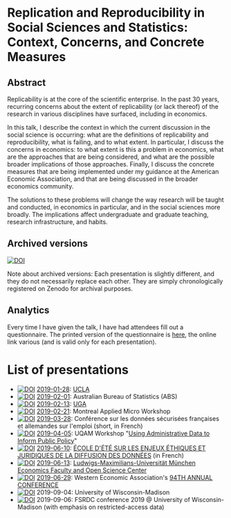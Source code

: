 

#  Replication and Reproducibility in Social Sciences and Statistics: Context, Concerns, and Concrete Measures

## Abstract

Replicability is at the core of the scientific enterprise. In the past 30 years,
recurring concerns about the extent of replicability  (or lack thereof) of the research in various disciplines have surfaced, including in economics.

In this talk, I describe the context in which the current discussion in the
social science is occurring: what are the definitions of replicability and
reproducibility, what is failing, and to what extent. In particular, I discuss
the concerns in economics: to what extent is this a problem in economics, what
are the approaches that are being considered, and what are the possible broader
implications of those approaches. Finally, I discuss the concrete measures that
are being implemented under my guidance at the American  Economic Association,
and that are being discussed in the broader economics community.

The solutions to these problems will change the way research will be taught
and conducted, in economics in particular, and in the social sciences more
broadly. The implications affect undergraduate and graduate teaching, research
infrastructure, and habits.

## Archived versions
[![DOI](https://zenodo.org/badge/DOI/10.5281/zenodo.2573123.svg)](https://doi.org/10.5281/zenodo.2573123)

Note about archived versions: Each presentation is slightly different, and they do not necessarily replace each other. They are simply chronologically registered on Zenodo for archival purposes.

## Analytics

Every time I have given the talk, I have had attendees fill out a questionnaire. The printed version of the questionnaire is [here](Replicability%20and%20you%20-%20Vilhuber2019.pdf), the online link various (and is valid only for each presentation). 

# List of presentations

 + [![DOI](https://zenodo.org/badge/DOI/10.5281/zenodo.2573124.svg)](https://doi.org/10.5281/zenodo.2573124) [2019-01-28](https://doi.org/10.5281/zenodo.2573124): [UCLA](https://socialsciences.ucla.edu/event/lars-vilhuber-cornell-university/) 
 + [![DOI](https://zenodo.org/badge/DOI/10.5281/zenodo.2573126.svg)](https://doi.org/10.5281/zenodo.2573126) [2019-02-01](https://doi.org/10.5281/zenodo.2573126): Australian Bureau of Statistics (ABS) 
 + [![DOI](https://zenodo.org/badge/DOI/10.5281/zenodo.2573128.svg)](https://doi.org/10.5281/zenodo.2573128) [2019-02-13](https://doi.org/10.5281/zenodo.2573128): [UGA](https://calendar.uga.edu/event/replication_and_reproducibility_in_the_social_sciences_context_concerns_and_concrete_measures) 
 + [![DOI](https://zenodo.org/badge/DOI/10.5281/zenodo.2575094.svg)](https://doi.org/10.5281/zenodo.2575094) [2019-02-21](https://doi.org/10.5281/zenodo.2575094): Montreal Applied Micro Workshop 
 + [![DOI](https://zenodo.org/badge/DOI/10.5281/zenodo.2621959.svg)](https://doi.org/10.5281/zenodo.2621959) [2019-03-28](https://doi.org/10.5281/zenodo.2621959): Conférence sur les données sécurisées françaises et allemandes sur l'emploi (short, in French) 
 + [![DOI](https://zenodo.org/badge/DOI/10.5281/zenodo.2649241.svg)](https://doi.org/10.5281/zenodo.2649241) [2019-04-05](https://doi.org/10.5281/zenodo.2649241): UQAM Workshop "[Using Administrative Data to Inform Public Policy](https://grch.esg.uqam.ca/en/workshop-april-5-2019/)" 
 + [![DOI](https://zenodo.org/badge/DOI/10.5281/zenodo.3242569.svg)](https://doi.org/10.5281/zenodo.3242569) [2019-06-10](https://doi.org/10.5281/zenodo.3242569): [ÉCOLE D'ÉTÉ SUR LES ENJEUX ÉTHIQUES ET JURIDIQUES DE LA DIFFUSION DES DONNÉES](https://www.ciqss.org/evenement/ecole-d-ete/enjeux-ethiques-et-juridiques-du-partage-et-de-la-diffusion-des-donnees-aux) (in French) 
 + [![DOI](https://zenodo.org/badge/DOI/10.5281/zenodo.3245369.svg)](https://doi.org/10.5281/zenodo.3245369) [2019-06-13](https://doi.org/10.5281/zenodo.3245369): [Ludwigs-Maximilians-Universität München Economics Faculty and Open Science Center](https://www.osc.uni-muenchen.de/news/vilhuber/index.html) 
 + [![DOI](https://zenodo.org/badge/DOI/10.5281/zenodo.3263879.svg)](https://doi.org/10.5281/zenodo.3263879)  [2019-06-29](https://event.crowdcompass.com/weai2019ac/activity/OG58jV9pD3): Western Economic Association's [94TH ANNUAL CONFERENCE](https://weai.org/conferences/view/2/94th-Annual-Conference) 
 + [![DOI](https://zenodo.org/badge/DOI/10.5281/zenodo.3386553.svg)](https://doi.org/10.5281/zenodo.3386553) 2019-09-04: University of Wisconsin-Madison
 + [![DOI](https://zenodo.org/badge/DOI/10.5281/zenodo.3402470.svg)](https://doi.org/10.5281/zenodo.3402470) 2019-09-06: FSRDC conference 2019 @ University of Wisconsin-Madison (with emphasis on restricted-access data)


